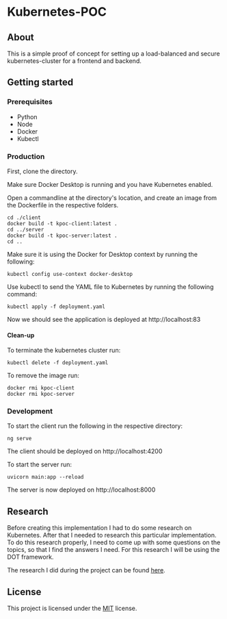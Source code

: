 # Kubernetes-POC

## About
This is a simple proof of concept for setting up a load-balanced and secure kubernetes-cluster for a frontend and backend.

## Getting started

### Prerequisites

- Python
- Node
- Docker
- Kubectl

### Production

First, clone the directory.

Make sure Docker Desktop is running and you have Kubernetes enabled.

Open a commandline at the directory's location, and create an image from the Dockerfile in the respective folders.

```commandline
cd ./client
docker build -t kpoc-client:latest .
cd ../server
docker build -t kpoc-server:latest .
cd ..
```

Make sure it is using the Docker for Desktop context by running the following:
```commandline
kubectl config use-context docker-desktop
```

Use kubectl to send the YAML file to Kubernetes by running the following command:
```commandline
kubectl apply -f deployment.yaml
```

Now we should see the application is deployed at http://localhost:83

#### Clean-up

To terminate the kubernetes cluster run:
```commandline
kubectl delete -f deployment.yaml
```

To remove the image run:
```commandline
docker rmi kpoc-client
docker rmi kpoc-server
```

### Development

To start the client run the following in the respective directory:
```commandline
ng serve
```

The client should be deployed on http://localhost:4200

To start the server run:
```commandline
uvicorn main:app --reload
```

The server is now deployed on http://localhost:8000

## Research
Before creating this implementation I had to do some research on Kubernetes. After that I needed to research this particular implementation. To do this research properly, I need to come up with some questions on the topics, so that I find the answers I need. For this research I will be using the DOT framework.

The research I did during the project can be found [here](../master/kubernetes&20research.pdf).

## License

This project is licensed under the [MIT](https://opensource.org/licenses/MIT) license.
